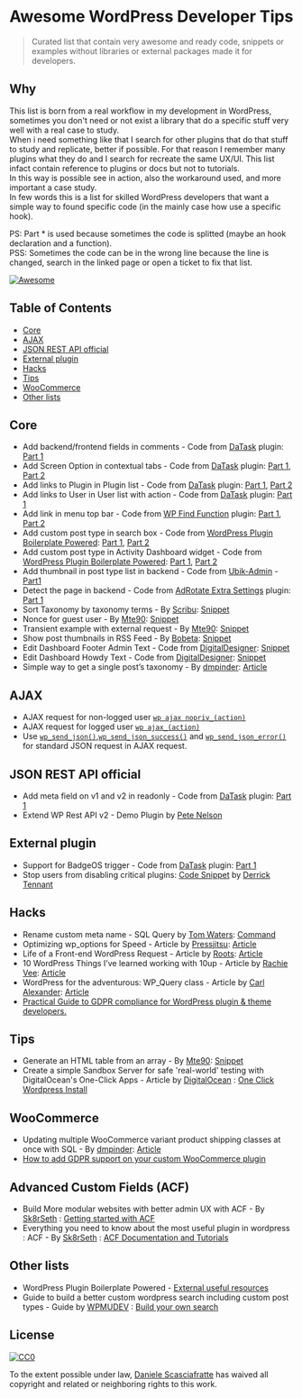 # Awesome WordPress Developer Tips
> Curated list that contain very awesome and ready code, snippets or examples without libraries or external packages made it for developers.

## Why
This list is born from a real workflow in my development in WordPress, sometimes you don't need or not exist a library that do a specific stuff very well with a real case to study.  
When i need something like that I search for other plugins that do that stuff to study and replicate, better if possible. For that reason I remember many plugins what they do and I search for recreate the same UX/UI. This list infact contain reference to plugins or docs but not to tutorials.  
In this way is possible see in action, also the workaround used, and more important a case study.  
In few words this is a list for skilled WordPress developers that want a simple way to found specific code (in the mainly case how use a specific hook).  

PS: Part * is used because sometimes the code is splitted (maybe an hook declaration and a function).  
PSS: Sometimes the code can be in the wrong line because the line is changed, search in the linked page or open a ticket to fix that list.

[![Awesome](https://cdn.rawgit.com/sindresorhus/awesome/d7305f38d29fed78fa85652e3a63e154dd8e8829/media/badge.svg)](https://github.com/sindresorhus/awesome)

## Table of Contents

- [Core](#core)
- [AJAX](#ajax)
- [JSON REST API official](#json-rest-api-official)
- [External plugin](#external-plugin)
- [Hacks](#hacks)
- [Tips](#tips)
- [WooCommerce](#woocommerce)
- [Other lists](#other-lists)

## Core

* Add backend/frontend fields in comments - Code from [DaTask](https://wordpress.org/plugins/datask/) plugin: [Part 1](https://github.com/Mte90/DaTask/blob/master/public%2Fincludes%2FDT_Comment.php)
* Add Screen Option in contextual tabs - Code from [DaTask](https://wordpress.org/plugins/datask/) plugin: [Part 1](https://github.com/Mte90/DaTask/blob/master/admin%2Fclass-datask-admin.php#L186), [Part 2](https://github.com/Mte90/DaTask/blob/master/admin%2Fclass-datask-admin.php#L54)
* Add links to Plugin in Plugin list - Code from [DaTask](https://wordpress.org/plugins/datask/) plugin: [Part 1](https://github.com/Mte90/DaTask/blob/master/admin%2Fclass-datask-admin.php#L214), [Part 2](https://github.com/Mte90/DaTask/blob/master/admin%2Fclass-datask-admin.php#L60)
* Add links to User in User list with action - Code from [DaTask](https://wordpress.org/plugins/datask/) plugin: [Part 1](https://github.com/Mte90/DaTask/blob/master/admin%2Fincludes%2FDT_User_Backend.php)
* Add link in menu top bar - Code from [WP Find Function](https://wordpress.org/plugins/find-function) plugin: [Part 1](https://github.com/Mte90/WP-Find-Function/blob/master/find-function.php#L46), [Part 2](https://github.com/Mte90/WP-Find-Function/blob/master/find-function.php#L92)
* Add custom post type in search box - Code from [WordPress Plugin Boilerplate Powered](https://github.com/Mte90/WordPress-Plugin-Boilerplate-Powered): [Part 1](https://github.com/WPBP/WordPress-Plugin-Boilerplate-Powered/blob/master/plugin-name/includes/PN_PostTypes.php#L22), [Part 2](https://github.com/WPBP/WordPress-Plugin-Boilerplate-Powered/blob/master/plugin-name/includes/PN_PostTypes.php#L35)
* Add custom post type in Activity Dashboard widget - Code from [WordPress Plugin Boilerplate Powered](https://github.com/Mte90/WordPress-Plugin-Boilerplate-Powered): [Part 1](https://github.com/WPBP/WordPress-Plugin-Boilerplate-Powered/blob/master/plugin-name/admin/includes/PN_Extras_Admin.php#L112), [Part 2](https://github.com/WPBP/WordPress-Plugin-Boilerplate-Powered/blob/master/plugin-name/admin/includes/PN_Extras_Admin.php#L143)
* Add thumbnail in post type list in backend - Code from [Ubik-Admin](https://github.com/synapticism/ubik-admin) - [Part1](https://github.com/synapticism/ubik-admin/blob/master/ubik-admin/ubik-admin-post-list-thumbs.php)
* Detect the page in backend - Code from [AdRotate Extra Settings](https://wordpress.org/plugins/adrotate-extra-settings/) plugin: [Part 1](https://github.com/Mte90/AdRotate-Extra-Settings/blob/master/admin%2Fclass-adrotate-extra-settings-admin.php#L57)
* Sort Taxonomy by taxonomy terms - By [Scribu](http://scribu.net/): [Snippet](http://scribu.net/wordpress/sortable-taxonomy-columns.html)
* Nonce for guest user - By [Mte90](http://mte90.net/): [Snippet](https://gist.github.com/Mte90/a1b6443aabe14386fa3b)
* Transient example with external request - By [Mte90](http://mte90.net/): [Snippet](https://github.com/WPBP/WordPress-Plugin-Boilerplate-Powered/blob/master/plugin-name/admin/includes/PN_Extras.php#L162)
* Show post thumbnails in RSS Feed - By [Bobeta](https://gist.github.com/Bobeta): [Snippet](https://gist.github.com/Bobeta/8263b0d46aaf76c8b7df7d2ab20ae3f8)
* Edit Dashboard Footer Admin Text - Code from [DigitalDesigner](https://digitaldesigneronline.com): [Snippet](https://github.com/DigitalDesignerOnline/WordPress-Functions/blob/master/dashboard-footer.php)
* Edit Dashboard Howdy Text - Code from [DigitalDesigner](https://digitaldesigneronline.com): [Snippet](https://github.com/DigitalDesignerOnline/WordPress-Functions/blob/master/replace-howdy.php)
* Simple way to get a single post’s taxonomy - By [dmpinder](https://github.com/dmpinder): [Article](https://rocketsquirrel.org/@darren/wordpress/simple-way-get-single-posts-taxonomy)

## AJAX

* AJAX request for non-logged user [`wp ajax nopriv_(action)`](https://codex.wordpress.org/Plugin_API/Action_Reference/wp_ajax_nopriv_%28action%29)
* AJAX request for logged user [`wp ajax_(action)`](https://codex.wordpress.org/Plugin_API/Action_Reference/wp_ajax_%28action%29)
* Use [`wp_send_json()`](https://codex.wordpress.org/Function_Reference/wp_send_json),[`wp_send_json_success()`](https://codex.wordpress.org/Function_Reference/wp_send_json_success) and [`wp_send_json_error()`](https://codex.wordpress.org/Function_Reference/wp_send_json_error) for standard JSON request in AJAX request.

## JSON REST API official

* Add meta field on v1 and v2 in readonly - Code from [DaTask](https://wordpress.org/plugins/datask/) plugin: [Part 1](https://github.com/Mte90/DaTask/blob/master/public%2Fincludes%2FDT_API.php)
* Extend WP Rest API v2 - Demo Plugin by [Pete Nelson](https://github.com/petenelson/extending-wp-rest-api)

## External plugin

* Support for BadgeOS trigger - Code from [DaTask](https://wordpress.org/plugins/datask/) plugin: [Part 1](https://github.com/Mte90/DaTask/blob/master/public%2Fincludes%2FDT_BadgeOS.php)
* Stop users from disabling critical plugins: [Code Snippet](https://derrick.blog/2018/06/21/securing-wordpress-plugins-with-more-plugins/) by [Derrick Tennant](https://derrick.blog/)

## Hacks

* Rename custom meta name - SQL Query by [Tom Waters](http://stackoverflow.com/users/383635/tom-walters): [Command](http://stackoverflow.com/questions/6649285/renaming-custom-fields)
* Optimizing wp_options for Speed - Article by [Pressjitsu](https://pressjitsu.com/): [Article](https://pressjitsu.com/blog/optimizing-wp-options-for-speed/)
* Life of a Front-end WordPress Request - Article by [Roots](https://roots.io/): [Article](https://roots.io/routing-wp-requests/)
* 10 WordPress Things I’ve learned working with 10up - Article by [Rachie Vee](http://rachievee.com/): [Article](http://rachievee.com/10-wordpress-things-ive-learned-working-with-10up/)
* WordPress for the adventurous: WP_Query class - Article by [Carl Alexander](https://carlalexander.ca): [Article](https://carlalexander.ca/wordpress-adventurous-wp-query-class/)
* [Practical Guide to GDPR compliance for WordPress plugin & theme developers.](https://danieliser.com/practical-guide-to-gdpr-compliance-for-wordpress-plugin-and-theme-developers/)

## Tips

* Generate an HTML table from an array - By [Mte90](http://mte90.net/): [Snippet](https://gist.github.com/Mte90/5aee3fbc1df3884d42be)
* Create a simple Sandbox Server for safe 'real-world' testing with DigitalOcean's One-Click Apps -  Article by [DigitalOcean](http://digitalocean.com) : [One Click Wordpress Install](https://www.digitalocean.com/community/tutorials/how-to-use-the-wordpress-one-click-install-on-digitalocean)

## WooCommerce

* Updating multiple WooCommerce variant product shipping classes at once with SQL - By [dmpinder](https://github.com/dmpinder): [Article](https://rocketsquirrel.org/@darren/woocommerce/updating-multiple-woocommerce-variant-product-shipping-classes-at-once-with-sql)
* [How to add GDPR support on your custom WooCommerce plugin](https://daniele.tech/2018/05/how-to-add-gdpr-support-on-your-custom-woocommerce-plugin/)

## Advanced Custom Fields (ACF)
* Build More modular websites with better admin UX with ACF - By [Sk8rSeth](https://github.com/sk8rseth) : [Getting started with ACF](https://code.tutsplus.com/tutorials/getting-started-with-advanced-custom-fields--cms-22126)
* Everything you need to know about the most useful plugin in wordpress : ACF - By [Sk8rSeth](https://github.com/sk8rseth) : [ACF Documentation and Tutorials](https://www.advancedcustomfields.com/resources/)

## Other lists

* WordPress Plugin Boilerplate Powered - [External useful resources](https://github.com/Mte90/WordPress-Plugin-Boilerplate-Powered/wiki/Useful-resources-or-code-examples)
* Guide to build a better custom wordpress search including custom post types - Guide by [WPMUDEV](http://wpmudev.org) : [Build your own search](https://premium.wpmudev.org/blog/build-your-own-custom-wordpress-search/)

## License

[![CC0](https://i.creativecommons.org/p/zero/1.0/88x31.png)](https://creativecommons.org/publicdomain/zero/1.0/)

To the extent possible under law, [Daniele Scasciafratte](http://mte90.net) has waived all copyright and related or neighboring rights to this work.

